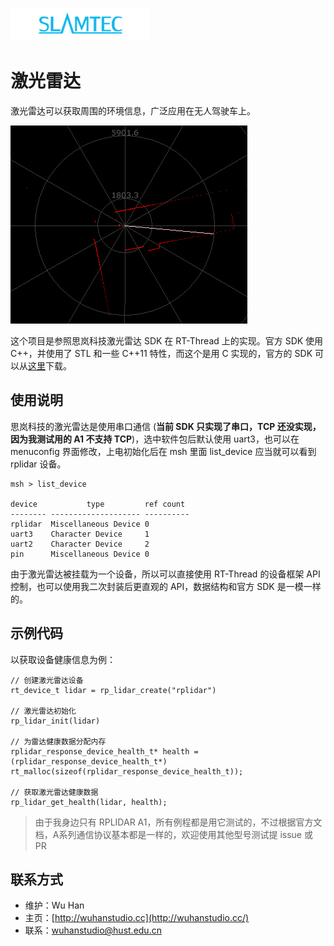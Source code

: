 ![](docs/slamtec-logo.png)

# 激光雷达

激光雷达可以获取周围的环境信息，广泛应用在无人驾驶车上。

![](docs/4k.gif)

这个项目是参照思岚科技激光雷达 SDK 在 RT-Thread 上的实现。官方 SDK 使用 C++，并使用了 STL 和一些 C++11 特性，而这个是用 C 实现的，官方的 SDK 可以从[这里](http://www.slamtec.com/cn/Support#rplidar-a-series)下载。

## 使用说明

思岚科技的激光雷达是使用串口通信 (**当前 SDK 只实现了串口，TCP 还没实现，因为我测试用的 A1 不支持 TCP**)，选中软件包后默认使用 uart3，也可以在 menuconfig 界面修改，上电初始化后在 msh 里面 list_device 应当就可以看到 rplidar 设备。

```
msh > list_device

device           type         ref count
-------- -------------------- ----------
rplidar  Miscellaneous Device 0
uart3    Character Device     1
uart2    Character Device     2
pin      Miscellaneous Device 0
```

由于激光雷达被挂载为一个设备，所以可以直接使用 RT-Thread 的设备框架 API 控制，也可以使用我二次封装后更直观的 API，数据结构和官方 SDK 是一模一样的。

## 示例代码

以获取设备健康信息为例：

```
// 创建激光雷达设备
rt_device_t lidar = rp_lidar_create("rplidar")

// 激光雷达初始化
rp_lidar_init(lidar)

// 为雷达健康数据分配内存
rplidar_response_device_health_t* health = (rplidar_response_device_health_t*) rt_malloc(sizeof(rplidar_response_device_health_t));

// 获取激光雷达健康数据
rp_lidar_get_health(lidar, health);
```

> 由于我身边只有 RPLIDAR A1，所有例程都是用它测试的，不过根据官方文档，A系列通信协议基本都是一样的，欢迎使用其他型号测试提 issue 或 PR



## 联系方式

- 维护：Wu Han
- 主页：[http://wuhanstudio.cc](http://wuhanstudio.cc/)
- 联系：[wuhanstudio@hust.edu.cn](mailto:wuhanstudio@hust.edu.cn)
